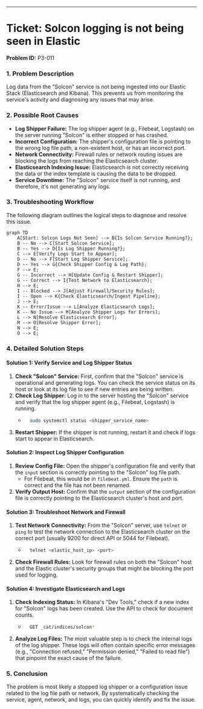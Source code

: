


-----

# Ticket: Solcon logging is not being seen in Elastic

**Problem ID:** P3-011

### 1\. Problem Description

Log data from the "Solcon" service is not being ingested into our Elastic Stack (Elasticsearch and Kibana). This prevents us from monitoring the service's activity and diagnosing any issues that may arise.

### 2\. Possible Root Causes

  * **Log Shipper Failure:** The log shipper agent (e.g., Filebeat, Logstash) on the server running "Solcon" is either stopped or has crashed.
  * **Incorrect Configuration:** The shipper's configuration file is pointing to the wrong log file path, a non-existent host, or has an incorrect port.
  * **Network Connectivity:** Firewall rules or network routing issues are blocking the logs from reaching the Elasticsearch cluster.
  * **Elasticsearch Indexing Issue:** Elasticsearch is not correctly receiving the data or the index template is causing the data to be dropped.
  * **Service Downtime:** The "Solcon" service itself is not running, and therefore, it's not generating any logs.

### 3\. Troubleshooting Workflow

The following diagram outlines the logical steps to diagnose and resolve this issue.

```mermaid
graph TD
    A[Start: Solcon Logs Not Seen] --> B{Is Solcon Service Running?};
    B -- No --> C[Start Solcon Service];
    B -- Yes --> D{Is Log Shipper Running?};
    C --> E[Verify Logs Start to Appear];
    D -- No --> F[Start Log Shipper Service];
    D -- Yes --> G{Check Shipper Config & Log Path};
    F --> E;
    G -- Incorrect --> H[Update Config & Restart Shipper];
    G -- Correct --> I{Test Network to Elasticsearch};
    H --> E;
    I -- Blocked --> J[Adjust Firewall/Security Rules];
    I -- Open --> K{Check Elasticsearch/Ingest Pipeline};
    J --> E;
    K -- Error/Issue --> L[Analyze Elasticsearch Logs];
    K -- No Issue --> M[Analyze Shipper Logs for Errors];
    L --> N[Resolve Elasticsearch Error];
    M --> O[Resolve Shipper Error];
    N --> E;
    O --> E;
```

### 4\. Detailed Solution Steps

#### Solution 1: Verify Service and Log Shipper Status

1.  **Check "Solcon" Service:** First, confirm that the "Solcon" service is operational and generating logs. You can check the service status on its host or look at its log file to see if new entries are being written.
2.  **Check Log Shipper:** Log in to the server hosting the "Solcon" service and verify that the log shipper agent (e.g., Filebeat, Logstash) is running.
      * ```bash
          sudo systemctl status <shipper_service_name>
        ```
3.  **Restart Shipper:** If the shipper is not running, restart it and check if logs start to appear in Elasticsearch.

#### Solution 2: Inspect Log Shipper Configuration

1.  **Review Config File:** Open the shipper's configuration file and verify that the `input` section is correctly pointing to the "Solcon" log file path.
      * For Filebeat, this would be in `filebeat.yml`. Ensure the `path` is correct and the file has not been renamed.
2.  **Verify Output Host:** Confirm that the `output` section of the configuration file is correctly pointing to the Elasticsearch cluster's host and port.

#### Solution 3: Troubleshoot Network and Firewall

1.  **Test Network Connectivity:** From the "Solcon" server, use `telnet` or `ping` to test the network connection to the Elasticsearch cluster on the correct port (usually 9200 for direct API or 5044 for Filebeat).
      * ```bash
          telnet <elastic_host_ip> <port>
        ```
2.  **Check Firewall Rules:** Look for firewall rules on both the "Solcon" host and the Elastic cluster's security groups that might be blocking the port used for logging.

#### Solution 4: Investigate Elasticsearch and Logs

1.  **Check Indexing Status:** In Kibana's "Dev Tools," check if a new index for "Solcon" logs has been created. Use the API to check for document counts.
      * ```bash
          GET _cat/indices/solcon*
        ```
2.  **Analyze Log Files:** The most valuable step is to check the internal logs of the log shipper. These logs will often contain specific error messages (e.g., "Connection refused," "Permission denied," "Failed to read file") that pinpoint the exact cause of the failure.

### 5\. Conclusion

The problem is most likely a stopped log shipper or a configuration issue related to the log file path or network. By systematically checking the service, agent, network, and logs, you can quickly identify and fix the issue.
